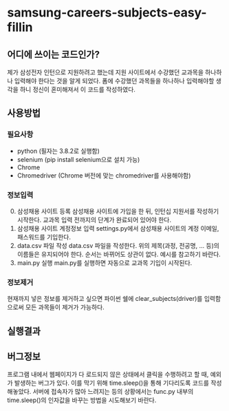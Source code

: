 # samsung-careers-subjects-easy-fillin

## 어디에 쓰이는 코드인가?
제가 삼성전자 인턴으로 지원하려고 했는데 지원 사이트에서 수강했던 교과목을 하나하나 입력해야 한다는 것을 알게 되었다. 폼에 수강했던 과목들을 하나하나 입력해야할 생각을 하니 정신이 혼미해져서 이 코드를 작성하였다.

## 사용방법
### 필요사항
- python (필자는 3.8.2로 실행함)
- selenium (pip install selenium으로 설치 가능)
- Chrome
- Chromedriver (Chrome 버전에 맞는 chromedriver를 사용해야함)

### 정보입력
0. 삼성채용 사이트 등록
삼성채용 사이트에 가입을 한 뒤, 인턴십 지원서를 작성하기 시작한다. 교과목 입력 전까지의 단계가 완료되어 있어야 한다.
1. 삼성채용 사이트 계정정보 입력
settings.py에서 삼성채용 사이트의 계정 이메일, 패스워드를 기입한다.
2. data.csv 파일 작성
data.csv 파일을 작성한다. 위의 제목(과정, 전공명, ... 등)의 이름들은 유지되어야 한다. 순서는 바뀌어도 상관이 없다.
예시를 참고하기 바란다.
3. main.py 실행
main.py를 실행하면 자동으로 교과목 기입이 시작된다.

### 정보제거
현재까지 넣은 정보를 제거하고 싶으면 파이썬 쉘에 clear_subjects(driver)를 입력함으로써 모든 과목들이 제거가 가능하다.

## 실행결과

## 버그정보
프로그램 내에서 웹페이지가 다 로드되지 않은 상태에서 클릭을 수행하려고 할 때, 예외가 발생하는 버그가 있다.
이를 막기 위해 time.sleep()을 통해 기다리도록 코드를 작성해놓았다. 서버에 접속자가 많아 느려지는 등의 상황에서는
func.py 내부의 time.sleep()의 인자값을 바꾸는 방법을 시도해보기 바란다.
